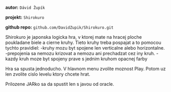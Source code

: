 **autor:** `Dávid Župík`

**projekt:** `Shirokuro`

**github repo:** `github.com/DavidZupik/Shirokuro.git`

Shirokuro je japonska logicka hra,
v ktorej mate na hracej ploche poukladane biele a cierne kruhy.
Tieto kruhy treba pospajat a to pomocou tychto pravidiel:
                             -kruhy mozu byt spojene len verticalne alebo horizontalne. 
                             -prepojenia sa nemozu krizovat a nemozu ani prechadzat cez iny kruh. 
                             -kazdy kruh moze byt spojeny prave s jednim kruhom opacnej farby

Hra sa spusta jednoducho. V hlavnom menu zvolite moznost Play.
Potom uz len zvolite cislo levelu ktory chcete hrat.

Prilozene JARko sa da spustit len s javou od oracle.

